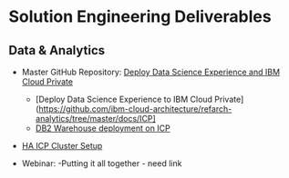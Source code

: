 # Solution Engineering Deliverables

## Data & Analytics

- Master GitHub Repository: [Deploy Data Science Experience and IBM Cloud Private](https://github.com/ibm-cloud-architecture/refarch-cognitive-analytics)

  - [Deploy Data Science Experience to IBM Cloud Private](https://github.com/ibm-cloud-architecture/refarch-analytics/tree/master/docs/ICP]
  - [DB2 Warehouse deployment on ICP](https://github.com/ibm-cloud-architecture/refarch-analytics/tree/master/docs/db2warehouse)
-  [HA ICP Cluster Setup](https://github.com/ibm-cloud-architecture/refarch-privatecloud/blob/master/Resiliency/Configure_HA_ICP_cluster.md)

- Webinar: 
  -Putting it all together - need link




